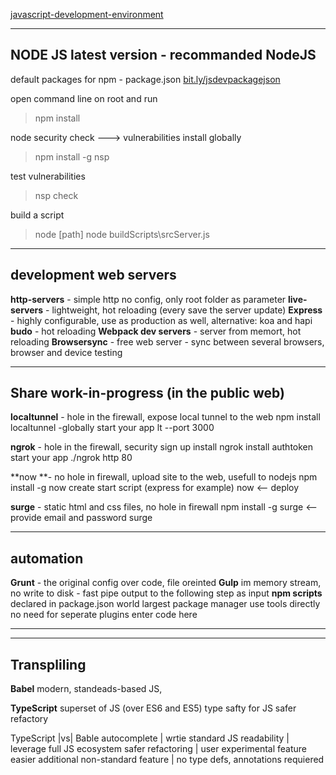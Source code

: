 [javascript-development-environment](https://app.pluralsight.com/player?course=javascript-development-environment&author=cory-house&name=javascript-development-environment-m4&clip=5&mode=live)

-----------------------------------------
NODE JS latest version - recommanded NodeJS
-------------------------------------------
default packages for npm - package.json
[bit.ly/jsdevpackagejson](bit.ly/jsdevpackagejson)

open command line on root and run 
> npm install

node security check  ---> vulnerabilities install globally
> npm install -g nsp

test  vulnerabilities
> nsp check

build a script
> node [path]
> node buildScripts\srcServer.js

-----------------------------------------
**development web servers**
---------------------------
**http-servers** - simple http no config, only root folder as parameter
**live-servers** - lightweight, hot reloading (every save the server update)
**Express** - highly configurable, use as production as well, alternative: koa and hapi
**budo** - hot reloading
**Webpack dev servers** - server from memort, hot reloading
**Browsersync** - free web server - sync between several browsers, browser and device testing

-----------------------------------------
**Share work-in-progress** (in the public web)
----------------------------------------------
**localtunnel** - hole in the firewall, expose local tunnel to the web
    npm install localtunnel -globally
    start your app
    lt --port 3000

**ngrok** - hole in the firewall, security
    sign up
    install ngrok
    install authtoken
    start your app
    ./ngrok http 80

**now **- no hole in firewall, upload site to the web, usefull to nodejs
    npm install -g now
    create start script (express for example)
    now    <-- deploy

**surge** - static html and css files, no hole in firewall
    npm install -g surge  <-- provide email and password
    surge

-----------------------------------------

**automation**
--------------
**Grunt** - the original
    config over code, file oreinted
**Gulp**
    im memory stream, no write to disk - fast
    pipe output to the following step as input
**npm scripts**
    declared in package.json
    world largest package manager
    use tools directly
    no need for seperate plugins
    enter code here

-----------------------------------------

-----------------------------------------

**Transpliling**
----------------
**Babel** modern, standeads-based JS, 

**TypeScript**
    superset of JS (over ES6 and ES5)
    type safty for JS
    safer refactory

TypeScript |vs| Bable
autocomplete                    | wrtie standard JS
readability                     | leverage full JS ecosystem
safer refactoring               | user experimental feature easier
additional non-standard feature | no type defs, annotations requiered
